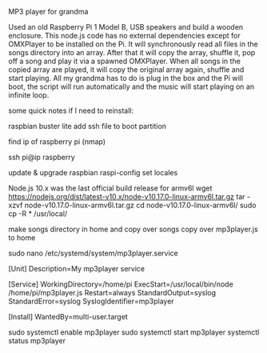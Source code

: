 MP3 player for grandma

Used an old Raspberry Pi 1 Model B, USB speakers and build a wooden enclosure.
This node.js code has no external dependencies except for OMXPlayer to be installed on the Pi.
It will synchronously read all files in the songs directory into an array.
After that it will copy the array, shuffle it, pop off a song and play it via a spawned OMXPlayer.
When all songs in the copied array are played, it will copy the original array again, shuffle and start playing.
All my grandma has to do is plug in the box and the Pi will boot, the script will run automatically and the music will start playing on an infinite loop.

some quick notes if I need to reinstall:

raspbian buster lite
add ssh file to boot partition

find ip of raspberry pi (nmap)

ssh pi@ip
raspberry

update & upgrade raspbian
raspi-config
set locales

Node.js 10.x was the last official build release for armv6l
wget https://nodejs.org/dist/latest-v10.x/node-v10.17.0-linux-armv6l.tar.gz
tar -xzvf node-v10.17.0-linux-armv6l.tar.gz
cd node-v10.17.0-linux-armv6l/
sudo cp -R * /usr/local/

make songs directory in home and copy over songs
copy over mp3player.js to home

sudo nano /etc/systemd/system/mp3player.service

[Unit]
Description=My mp3player service

[Service]
WorkingDirectory=/home/pi
ExecStart=/usr/local/bin/node /home/pi/mp3player.js
Restart=always
StandardOutput=syslog
StandardError=syslog
SyslogIdentifier=mp3player

[Install]
WantedBy=multi-user.target

sudo systemctl enable mp3player
sudo systemctl start mp3player
systemctl status mp3player
